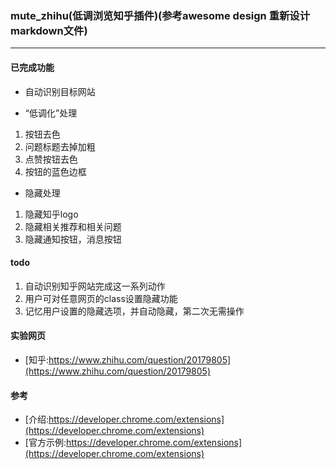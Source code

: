 ### mute_zhihu(低调浏览知乎插件)(参考awesome design 重新设计markdown文件)
---

#### 已完成功能
- 自动识别目标网站

- “低调化”处理  
1. 按钮去色  
2. 问题标题去掉加粗  
3. 点赞按钮去色  
4. 按钮的蓝色边框  

- 隐藏处理  
1. 隐藏知乎logo  
2. 隐藏相关推荐和相关问题  
3. 隐藏通知按钮，消息按钮   

#### todo
1. 自动识别知乎网站完成这一系列动作  
2. 用户可对任意网页的class设置隐藏功能  
3. 记忆用户设置的隐藏选项，并自动隐藏，第二次无需操作  

#### 实验网页
- [知乎:https://www.zhihu.com/question/20179805](https://www.zhihu.com/question/20179805)

#### 参考

- [介绍:https://developer.chrome.com/extensions](https://developer.chrome.com/extensions)
- [官方示例:https://developer.chrome.com/extensions](https://developer.chrome.com/extensions)
